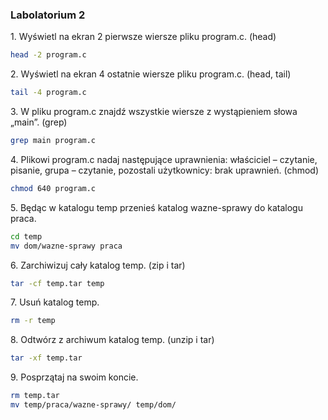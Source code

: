### Labolatorium 2

1\. Wyświetl na ekran 2 pierwsze wiersze pliku program.c. (head)
```bash
head -2 program.c
```
2\. Wyświetl na ekran 4 ostatnie wiersze pliku program.c. (head, tail)
```bash
tail -4 program.c
```
3\. W pliku program.c znajdź wszystkie wiersze z wystąpieniem słowa „main”. (grep)
```bash
grep main program.c
```

4\. Plikowi program.c nadaj następujące uprawnienia: właściciel – czytanie, pisanie, grupa – czytanie, pozostali użytkownicy: brak uprawnień. (chmod)
```bash
chmod 640 program.c
```

5\. Będąc w katalogu temp przenieś katalog wazne-sprawy do katalogu praca.
```bash
cd temp
mv dom/wazne-sprawy praca
```

6\. Zarchiwizuj cały katalog temp. (zip i tar)
```bash
tar -cf temp.tar temp
```

7\. Usuń katalog temp.
```bash
rm -r temp
```

8\. Odtwórz z archiwum katalog temp. (unzip i tar)
```bash
tar -xf temp.tar
```

9\. Posprzątaj na swoim koncie.
```bash
rm temp.tar
mv temp/praca/wazne-sprawy/ temp/dom/
```

